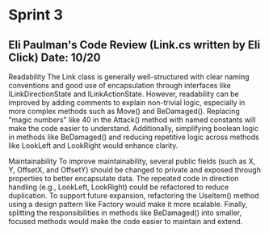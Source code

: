 # Sprint 3
## Eli Paulman's Code Review (Link.cs written by Eli Click) Date: 10/20

Readability
The Link class is generally well-structured with clear naming conventions and 
good use of encapsulation through interfaces like ILinkDirectionState and 
ILinkActionState. However, readability can be improved by adding comments to 
explain non-trivial logic, especially in more complex methods such as Move() 
and BeDamaged(). Replacing "magic numbers" like 40 in the Attack() method 
with named constants will make the code easier to understand. Additionally, 
simplifying boolean logic in methods like BeDamaged() and reducing repetitive 
logic across methods like LookLeft and LookRight would enhance clarity.

Maintainability
To improve maintainability, several public fields (such as X, Y, OffsetX, and OffsetY) 
should be changed to private and exposed through properties to better encapsulate data. 
The repeated code in direction handling (e.g., LookLeft, LookRight) could be refactored 
to reduce duplication. To support future expansion, refactoring the UseItem() 
method using a design pattern like Factory would make it more scalable. 
Finally, splitting the responsibilities in methods like BeDamaged() into 
smaller, focused methods would make the code easier to maintain and extend.
